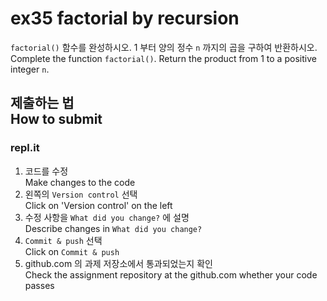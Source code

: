 # ex35 factorial by recursion 

`factorial()` 함수를 완성하시오.  1 부터 양의 정수 `n` 까지의 곱을 구하여 반환하시오.<br>
Complete the function `factorial()`.  Return the product from 1 to a positive integer `n`.


## 제출하는 법<br>How to submit

### repl.it

1. 코드를 수정<br>Make changes to the code
2. 왼쪽의 `Version control` 선택<br>Click on 'Version control' on the left
3. 수정 사항을 `What did you change?` 에 설명<br>Describe changes in `What did you change?`
4. `Commit & push` 선택<br>Click on `Commit & push`
5. github.com 의 과제 저장소에서 통과되었는지 확인<br>Check the assignment repository at the github.com whether your code passes
